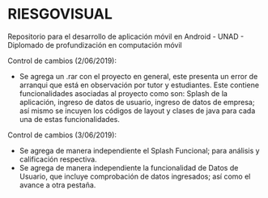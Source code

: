 # RIESGOVISUAL
Repositorio para el desarrollo de aplicación móvil en Android - UNAD - Diplomado de profundización en computación móvil

Control de cambios (2/06/2019):
- Se agrega un .rar con el proyecto en general, este presenta un error de arranqui que está en observación por tutor y estudiantes. Este contiene funcionalidades asociadas al proyecto como son: Splash de la aplicación, ingreso de datos de usuario, ingreso de datos de empresa; así mismo se incuyen los códigos de layout y clases de java para cada una de estas funcionalidades.

Control de cambios (3/06/2019):
- Se agrega de manera independiente el Splash Funcional; para análisis y calificación respectiva.
- Se agrega de manera independiente la funcionalidad de Datos de Usuario, que incluye comprobación de datos ingresados; así como el avance a otra pestaña.

